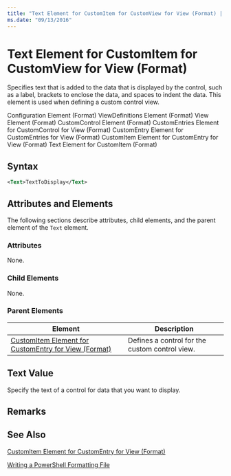 ```yaml
---
title: "Text Element for CustomItem for CustomView for View (Format) | Microsoft Docs"
ms.date: "09/13/2016"
---
```

# Text Element for CustomItem for CustomView for View (Format)

Specifies text that is added to the data that is displayed by the control, such as a label, brackets to enclose the data, and spaces to indent the data. This element is used when defining a custom control view.

Configuration Element (Format)
ViewDefinitions Element (Format)
View Element (Format)
CustomControl Element (Format)
CustomEntries Element for CustomControl for View (Format)
CustomEntry Element for CustomEntries for View (Format)
CustomItem Element for CustomEntry for View (Format)
Text Element for CustomItem (Format)

## Syntax

```xml
<Text>TextToDisplay</Text>
```

## Attributes and Elements

The following sections describe attributes, child elements, and the parent element of the `Text` element.

### Attributes

None.

### Child Elements

None.

### Parent Elements

|Element|Description|
|-------------|-----------------|
|[CustomItem Element for CustomEntry for View (Format)](./customitem-element-for-customentry-for-customcontrol-for-view-format.md)|Defines a control for the custom control view.|

## Text Value

Specify the text of a control for data that you want to display.

## Remarks

## See Also

[CustomItem Element for CustomEntry for View (Format)](./customitem-element-for-customentry-for-customcontrol-for-view-format.md)

[Writing a PowerShell Formatting File](./writing-a-powershell-formatting-file.md)
